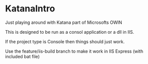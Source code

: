 # KatanaIntro
Just playing around with Katana part of Microsofts OWIN

This is designed to be run as a consol application or a dll in IIS.

If the project type is Console then things should just work.

Use the feature/iis-build branch to make it work in IIS Express (with included bat file)